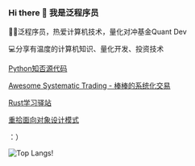### Hi there 👋 我是泛程序员

👨‍💻泛程序员，热爱计算机技术，量化对冲基金Quant Dev

💻分享有温度的计算机知识、量化开发、投资技术

[Python知否源代码](https://github.com/wangzhe3224/Python-zhifou)

[Awesome Systematic Trading - 棒棒的系统化交易](https://github.com/wangzhe3224/awesome-systematic-trading)

[Rust学习驿站](https://github.com/wangzhe3224/rust-learning)

[重拾面向对象设计模式](https://github.com/wangzhe3224/Python-zhifou/tree/master/src/design_pattern)

：）

![Top Langs](https://github-readme-stats.vercel.app/api/top-langs/?username=wangzhe3224&hide=Jupyter%20Notebook,C++,Fortran,HTML,JavaScript,Cpp,Stylus，Groff,groff,assembly,Stylus,makefile&langs_count=5)!

